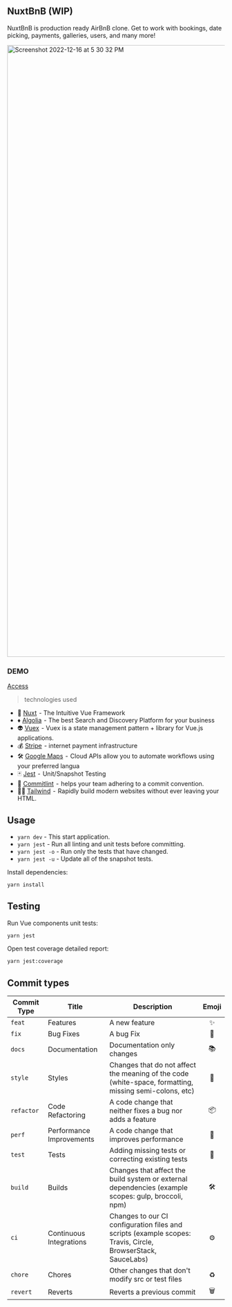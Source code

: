 ## NuxtBnB (WIP)

NuxtBnB is production ready AirBnB clone. Get to work with bookings, date picking, payments, galleries, users, and many more!

<img width="1417" alt="Screenshot 2022-12-16 at 5 30 32 PM" src="https://user-images.githubusercontent.com/26663338/208183986-a7b9f8c1-ec6c-4d15-bdc1-9bea8b91c71c.png">


### DEMO
[Access](https://nuxtbnb-gabrielcaiana.vercel.app/)

> technologies used

-   💚 [Nuxt](https://nuxtjs.org/)  - The Intuitive Vue Framework
-   ♦️ [Algolia](https://www.algolia.com/)  - The best Search and Discovery Platform for your business
-   👽 [Vuex](https://vuex.vuejs.org/)  - Vuex is a state management pattern + library for Vue.js applications.
-   💰 [Stripe](https://pinia.vuejs.org/)  - internet payment infrastructure
-   🛠 [Google Maps](https://developers.google.com/maps?hl=pt-br)  -  Cloud APIs allow you to automate workflows using your preferred langua
-   🃏 [Jest](https://jestjs.io/)  -  Unit/Snapshot Testing
-   🧩 [Commitlint](https://commitlint.js.org/#/)  -  helps your team adhering to a commit convention.
-   🐻‍❄️ [Tailwind](https://tailwindcss.com/)  -  Rapidly build modern websites without ever leaving your HTML.

## Usage

-   `yarn dev` - This start application.
-   `yarn jest` - Run all linting and unit tests before committing.
-   `yarn jest -o` - Run only the tests that have changed.
-   `yarn jest -u` - Update all of the snapshot tests.


Install dependencies:

```sh
yarn install
```

## Testing

Run Vue components unit tests:

```sh
yarn jest
```

Open test coverage detailed report:

```sh
yarn jest:coverage
```
## Commit types

| Commit Type | Title                    | Description                                                                                                 | Emoji |
| ----------- | ------------------------ | ----------------------------------------------------------------------------------------------------------- | :---: |
| `feat`      | Features                 | A new feature                                                                                               |   ✨   |
| `fix`       | Bug Fixes                | A bug Fix                                                                                                   |   🐛   |
| `docs`      | Documentation            | Documentation only changes                                                                                  |   📚   |
| `style`     | Styles                   | Changes that do not affect the meaning of the code (white-space, formatting, missing semi-colons, etc)      |   💎   |
| `refactor`  | Code Refactoring         | A code change that neither fixes a bug nor adds a feature                                                   |   📦   |
| `perf`      | Performance Improvements | A code change that improves performance                                                                     |   🚀   |
| `test`      | Tests                    | Adding missing tests or correcting existing tests                                                           |   🚨   |
| `build`     | Builds                   | Changes that affect the build system or external dependencies (example scopes: gulp, broccoli, npm)         |   🛠   |
| `ci`        | Continuous Integrations  | Changes to our CI configuration files and scripts (example scopes: Travis, Circle, BrowserStack, SauceLabs) |   ⚙️   |
| `chore`     | Chores                   | Other changes that don't modify src or test files                                                           |   ♻️   |
| `revert`    | Reverts                  | Reverts a previous commit                                                                                   |   🗑   |


